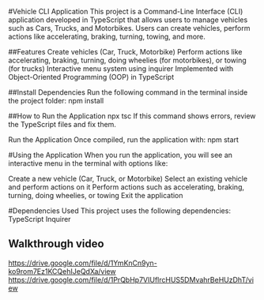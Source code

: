 #Vehicle CLI Application
This project is a Command-Line Interface (CLI) application developed in TypeScript that allows users to manage vehicles such as Cars, Trucks, and Motorbikes. Users can create vehicles, perform actions like accelerating, braking, turning, towing, and more.

##Features
Create vehicles (Car, Truck, Motorbike)
Perform actions like accelerating, braking, turning, doing wheelies (for motorbikes), or towing (for trucks)
Interactive menu system using inquirer
Implemented with Object-Oriented Programming (OOP) in TypeScript



##Install Dependencies
Run the following command in the terminal inside the project folder:
npm install

##How to Run the Application
npx tsc
If this command shows errors, review the TypeScript files and fix them.

Run the Application
Once compiled, run the application with:
npm start

#Using the Application
When you run the application, you will see an interactive menu in the terminal with options like:

Create a new vehicle (Car, Truck, or Motorbike)
Select an existing vehicle and perform actions on it
Perform actions such as accelerating, braking, turning, doing wheelies, or towing
Exit the application

#Dependencies Used
This project uses the following dependencies:
TypeScript 
Inquirer 

## Walkthrough video 
https://drive.google.com/file/d/1YmKnCn9yn-ko9rom7Ez1KCQehIJeQdXa/view
https://drive.google.com/file/d/1PrQbHp7VIUflrcHUS5DMvahrBeHUzDhT/view